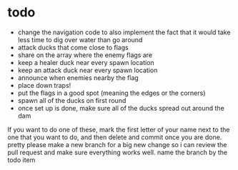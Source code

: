 # todo
- change the navigation code to also implement the fact that it would take less time to dig over water than go around
- attack ducks that come close to flags
- share on the array where the enemy flags are
- keep a healer duck near every spawn location
- keep an attack duck near every spawn location
- announce when enemies nearby the flag
- place down traps!
- put the flags in a good spot (meaning the edges or the corners)
- spawn all of the ducks on first round
- once set up is done, make sure all of the ducks spread out around the dam

If you want to do one of these, mark the first letter of your name
next to the one that you want to do, and then delete and commit once 
you are done. pretty please make a new branch for a big new change so i 
can review the pull request and make sure everything works well.
name the branch by the todo item